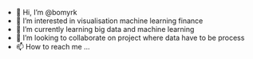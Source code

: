 - 👋 Hi, I’m @bomyrk
- 👀 I’m interested in visualisation machine learning finance
- 🌱 I’m currently learning big data and machine learning
- 💞️ I’m looking to collaborate on project where data have to be process
- 📫 How to reach me ...

<!---
bomyrk/bomyrk is a ✨ special ✨ repository because its `README.md` (this file) appears on your GitHub profile.
You can click the Preview link to take a look at your changes.
--->
